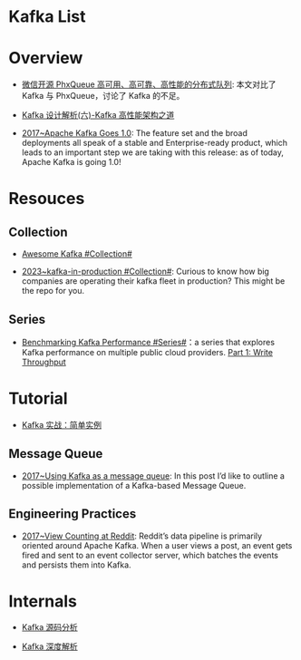# Kafka List

# Overview

- [微信开源 PhxQueue 高可用、高可靠、高性能的分布式队列](http://mp.weixin.qq.com/s/YFMFCijamQvz_O-MPv5yfA): 本文对比了 Kafka 与 PhxQueue，讨论了 Kafka 的不足。

- [Kafka 设计解析(六)-Kafka 高性能架构之道](http://www.jasongj.com/kafka/high_throughput/)

- [2017~Apache Kafka Goes 1.0](https://www.confluent.io/blog/apache-kafka-goes-1-0/): The feature set and the broad deployments all speak of a stable and Enterprise-ready product, which leads to an important step we are taking with this release: as of today, Apache Kafka is going 1.0!

# Resouces

## Collection

- [Awesome Kafka #Collection#](https://github.com/infoslack/awesome-kafka#books)

- [2023~kafka-in-production #Collection#](https://github.com/dttung2905/kafka-in-production): Curious to know how big companies are operating their kafka fleet in production? This might be the repo for you.

## Series

- [Benchmarking Kafka Performance #Series#](https://hackernoon.com/benchmarking-kafka-performance-part-1-write-throughput-7c7a76ab7db1)：a series that explores Kafka performance on multiple public cloud providers. [Part 1: Write Throughput](https://hackernoon.com/benchmarking-kafka-performance-part-1-write-throughput-7c7a76ab7db1)

# Tutorial

- [Kafka 实战：简单实例](http://www.cnblogs.com/smartloli/p/4543211.html)

## Message Queue

- [2017~Using Kafka as a message queue](https://softwaremill.com/using-kafka-as-a-message-queue/): In this post I’d like to outline a possible implementation of a Kafka-based Message Queue.

## Engineering Practices

- [2017~View Counting at Reddit](https://parg.co/bJE): Reddit’s data pipeline is primarily oriented around Apache Kafka. When a user views a post, an event gets fired and sent to an event collector server, which batches the events and persists them into Kafka.

# Internals

- [Kafka 源码分析](https://zqhxuyuan1.gitbooks.io/kafka/content/chapter1-intro.html)

- [Kafka 深度解析](http://www.jasongj.com/2015/01/02/Kafka%e6%b7%b1%e5%ba%a6%e8%a7%a3%e6%9e%90/)
